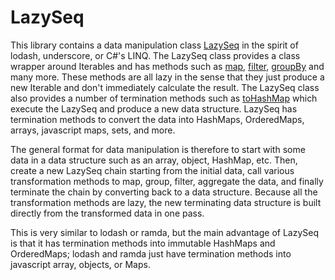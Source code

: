 # LazySeq

This library contains a data manipulation class [LazySeq](api/LazySeq.mdx) in
the spirit of lodash, underscore, or C#'s LINQ. The LazySeq class provides a
class wrapper around Iterables and has methods such as
[map](api/LazySeq.mdx#map), [filter](api/LazySeq.mdx#filter),
[groupBy](api/LazySeq.mdx#groupBy) and many more. These methods are all lazy
in the sense that they just produce a new Iterable and don't immediately
calculate the result. The LazySeq class also provides a number of termination
methods such as [toHashMap](api/LazySeq.mdx#toHashMap) which execute the LazySeq
and produce a new data structure. LazySeq has termination methods to convert
the data into HashMaps, OrderedMaps, arrays, javascript maps, sets, and more.

The general format for data manipulation is therefore to start with some data in
a data structure such as an array, object, HashMap, etc. Then, create a new
LazySeq chain starting from the initial data, call various transformation
methods to map, group, filter, aggregate the data, and finally terminate the
chain by converting back to a data structure. Because all the transformation
methods are lazy, the new terminating data structure is built directly from the
transformed data in one pass.

This is very similar to lodash or ramda, but the main advantage of LazySeq is that
it has termination methods into immutable HashMaps and OrderedMaps; lodash and ramda just
have termination methods into javascript array, objects, or Maps.

